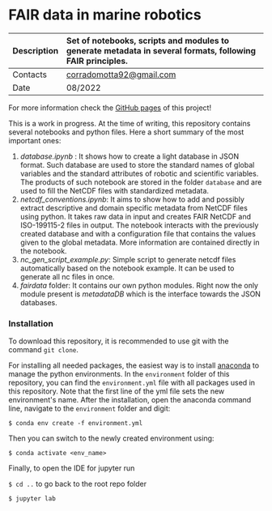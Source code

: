 # FAIR data in marine robotics

|Description	| Set of notebooks, scripts and modules to generate metadata in several formats, following FAIR principles. |
| :-------------| :----------------------------------------------------------- |
|Contacts		| corradomotta92@gmail.com |
|Date		| 08/2022 |

For more information check the [GitHub pages](https://corradomotta.github.io/FAIR-Data-in-Marine-Robotics/) of this project! 

This is a work in progress. At the time of writing, this repository contains several notebooks and python files. Here a short summary of the most important ones:

1. _database.ipynb_ : It shows how to create a light database in JSON format. Such database are used to store the standard names of global variables and the standard attributes of robotic and scientific variables. The products of such notebook are stored in the folder `database` and are used to fill the NetCDF files with standardized metadata.
2. _netcdf_conventions.ipynb_: It aims to show how to add and possibly extract descriptive and domain specific metadata from NetCDF files using python. It takes raw data in input and creates FAIR NetCDF and ISO-199115-2 files in output. The notebook interacts with the previously created database and with a configuration file that contains the values given to the global metadata. More information are contained directly in the notebook.
3. _nc_gen_script_example.py_: Simple script to generate netcdf files automatically based on the notebook example. It can be used to generate all nc files in once.
4. _fairdata_ folder: It contains our own python modules. Right now the only module present is _metadataDB_ which is the interface towards the JSON databases.

### Installation
To download this repository, it is recommended to use git with the command `git clone`.

For installing all needed packages, the easiest way is to install [anaconda](https://www.anaconda.com/products/distribution) to manage the python environments.
In the `environment` folder of this repository, you can find the `environment.yml` file with all packages used in this repository. Note that the first line of the yml file sets the new environment's name.
After the installation, open the anaconda command line, navigate to the `environment` folder and digit:

`$ conda env create -f environment.yml`

Then you can switch to the newly created environment using:

`$ conda activate <env_name>`

Finally, to open the IDE for jupyter run

`$ cd ..` to go back to the root repo folder

`$ jupyter lab`

